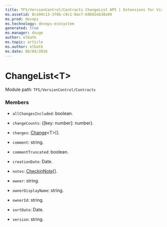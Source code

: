 ```yaml
---
title: TFS/VersionControl/Contracts ChangeList API | Extensions for Visual Studio Team Services
ms.assetid: 8ca94c13-3f6b-c9c1-0acf-b9b02eb38a99
ms.prod: devops
ms.technology: devops-ecosystem
generated: true
ms.manager: douge
author: elbatk
ms.topic: article
ms.author: elbatk
ms.date: 08/04/2016
---
```


# ChangeList&lt;T&gt;

Module path: `TFS/VersionControl/Contracts`


### Members

* `allChangesIncluded`: boolean. 

* `changeCounts`: {[key: number]: number}. 

* `changes`: [Change](../../../TFS/VersionControl/Contracts/Change.md)&lt;T&gt;[]. 

* `comment`: string. 

* `commentTruncated`: boolean. 

* `creationDate`: Date. 

* `notes`: [CheckinNote](../../../TFS/VersionControl/Contracts/CheckinNote.md)[]. 

* `owner`: string. 

* `ownerDisplayName`: string. 

* `ownerId`: string. 

* `sortDate`: Date. 

* `version`: string. 

